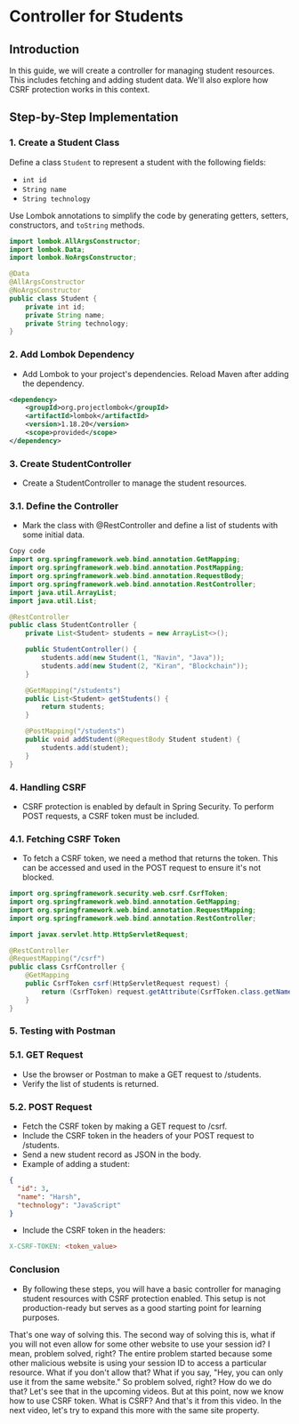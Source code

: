 # Controller for Students

## Introduction

In this guide, we will create a controller for managing student resources. This includes fetching and adding student data. We'll also explore how CSRF protection works in this context.

## Step-by-Step Implementation

### 1. Create a Student Class

Define a class `Student` to represent a student with the following fields:

- `int id`
- `String name`
- `String technology`

Use Lombok annotations to simplify the code by generating getters, setters, constructors, and `toString` methods.

```java
import lombok.AllArgsConstructor;
import lombok.Data;
import lombok.NoArgsConstructor;

@Data
@AllArgsConstructor
@NoArgsConstructor
public class Student {
    private int id;
    private String name;
    private String technology;
}
```

### 2. Add Lombok Dependency

- Add Lombok to your project's dependencies. Reload Maven after adding the dependency.

```xml
<dependency>
    <groupId>org.projectlombok</groupId>
    <artifactId>lombok</artifactId>
    <version>1.18.20</version>
    <scope>provided</scope>
</dependency>
```

### 3. Create StudentController

- Create a StudentController to manage the student resources.

### 3.1. Define the Controller

- Mark the class with @RestController and define a list of students with some initial data.

```java
Copy code
import org.springframework.web.bind.annotation.GetMapping;
import org.springframework.web.bind.annotation.PostMapping;
import org.springframework.web.bind.annotation.RequestBody;
import org.springframework.web.bind.annotation.RestController;
import java.util.ArrayList;
import java.util.List;

@RestController
public class StudentController {
    private List<Student> students = new ArrayList<>();

    public StudentController() {
        students.add(new Student(1, "Navin", "Java"));
        students.add(new Student(2, "Kiran", "Blockchain"));
    }

    @GetMapping("/students")
    public List<Student> getStudents() {
        return students;
    }

    @PostMapping("/students")
    public void addStudent(@RequestBody Student student) {
        students.add(student);
    }
}
```

### 4. Handling CSRF

- CSRF protection is enabled by default in Spring Security. To perform POST requests, a CSRF token must be included.

### 4.1. Fetching CSRF Token

- To fetch a CSRF token, we need a method that returns the token. This can be accessed and used in the POST request to ensure it's not blocked.

```java
import org.springframework.security.web.csrf.CsrfToken;
import org.springframework.web.bind.annotation.GetMapping;
import org.springframework.web.bind.annotation.RequestMapping;
import org.springframework.web.bind.annotation.RestController;

import javax.servlet.http.HttpServletRequest;

@RestController
@RequestMapping("/csrf")
public class CsrfController {
    @GetMapping
    public CsrfToken csrf(HttpServletRequest request) {
        return (CsrfToken) request.getAttribute(CsrfToken.class.getName());
    }
}
```

### 5. Testing with Postman

### 5.1. GET Request

- Use the browser or Postman to make a GET request to /students.
- Verify the list of students is returned.

### 5.2. POST Request

- Fetch the CSRF token by making a GET request to /csrf.
- Include the CSRF token in the headers of your POST request to /students.
- Send a new student record as JSON in the body.
- Example of adding a student:

```json
{
  "id": 3,
  "name": "Harsh",
  "technology": "JavaScript"
}
```

- Include the CSRF token in the headers:

```makefile
X-CSRF-TOKEN: <token_value>
```

### Conclusion

- By following these steps, you will have a basic controller for managing student resources with CSRF protection enabled. This setup is not production-ready but serves as a good starting point for learning purposes.

That's one way of solving this.
The second way of solving this is,
what if you will not even allow for some other website
to use your session id?
I mean, problem solved, right?
The entire problem started
because some other malicious website
is using your session ID to access a particular resource.
What if you don't allow that?
What if you say, "Hey,
you can only use it from the same website."
So problem solved, right?
How do we do that?
Let's see that in the upcoming videos.
But at this point, now we know how to use CSRF token.
What is CSRF?
And that's it from this video.
In the next video, let's try to expand this more
with the same site property.
